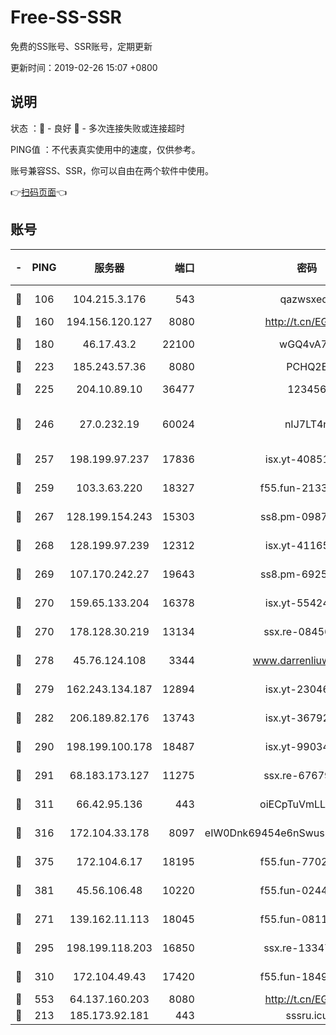 # Free-SS-SSR

免费的SS账号、SSR账号，定期更新

更新时间：2019-02-26 15:07 +0800

## 说明

状态     ：🙂 - 良好 🙁 - 多次连接失败或连接超时

PING值   ：不代表真实使用中的速度，仅供参考。

账号兼容SS、SSR，你可以自由在两个软件中使用。

👉[扫码页面](https://liesauer.github.io/free-ss-ssr.github.io/)👈

## 账号

|-|PING|服务器|端口|密码|加密方式|区域|
|:----:|:----:|:-----:|-----:|:----:|:----:|:----:|
|🙂|106|104.215.3.176|543|qazwsxedc|aes-256-gcm|JP|
|🙂|160|194.156.120.127|8080|http://t.cn/EGJIyrl|rc4-md5|RU|
|🙂|180|46.17.43.2|22100|wGQ4vA7D|aes-256-gcm|RU|
|🙂|223|185.243.57.36|8080|PCHQ2E|rc4-md5|US|
|🙂|225|204.10.89.10|36477|123456|aes-256-cfb|US|
|🙂|246|27.0.232.19|60024|nIJ7LT4n|xchacha20-ietf-poly1305|HK|
|🙂|257|198.199.97.237|17836|isx.yt-40851565|aes-256-cfb|US|
|🙂|259|103.3.63.220|18327|f55.fun-21337727|aes-256-cfb|SG|
|🙂|267|128.199.154.243|15303|ss8.pm-09872872|aes-256-cfb|SG|
|🙂|268|128.199.97.239|12312|isx.yt-41165013|aes-256-cfb|SG|
|🙂|269|107.170.242.27|19643|ss8.pm-69252395|aes-256-cfb|US|
|🙂|270|159.65.133.204|16378|isx.yt-55424793|aes-256-cfb|SG|
|🙂|270|178.128.30.219|13134|ssx.re-08456278|aes-256-cfb|SG|
|🙂|278|45.76.124.108|3344|www.darrenliuwei.com|aes-256-cfb|AU|
|🙂|279|162.243.134.187|12894|isx.yt-23046109|aes-256-cfb|US|
|🙂|282|206.189.82.176|13743|isx.yt-36792230|aes-256-cfb|SG|
|🙂|290|198.199.100.178|18487|isx.yt-99034237|aes-256-cfb|US|
|🙂|291|68.183.173.127|11275|ssx.re-67679470|aes-256-cfb|US|
|🙂|311|66.42.95.136|443|oiECpTuVmLLxk4Ts|aes-256-cfb|US|
|🙂|316|172.104.33.178|8097|eIW0Dnk69454e6nSwuspv9DmS201tQ0D|aes-256-cfb|SG|
|🙂|375|172.104.6.17|18195|f55.fun-77023354|aes-256-cfb|US|
|🙂|381|45.56.106.48|10220|f55.fun-02447573|aes-256-cfb|US|
|🙂|271|139.162.11.113|18045|f55.fun-08116553|aes-256-cfb|SG|
|🙂|295|198.199.118.203|16850|ssx.re-13347864|aes-256-cfb|US|
|🙂|310|172.104.49.43|17420|f55.fun-18495556|aes-256-cfb|SG|
|🙂|553|64.137.160.203|8080|http://t.cn/EGJIyrl|rc4-md5|CA|
|🙁|213|185.173.92.181|443|sssru.icu|rc4-md5|RU|
